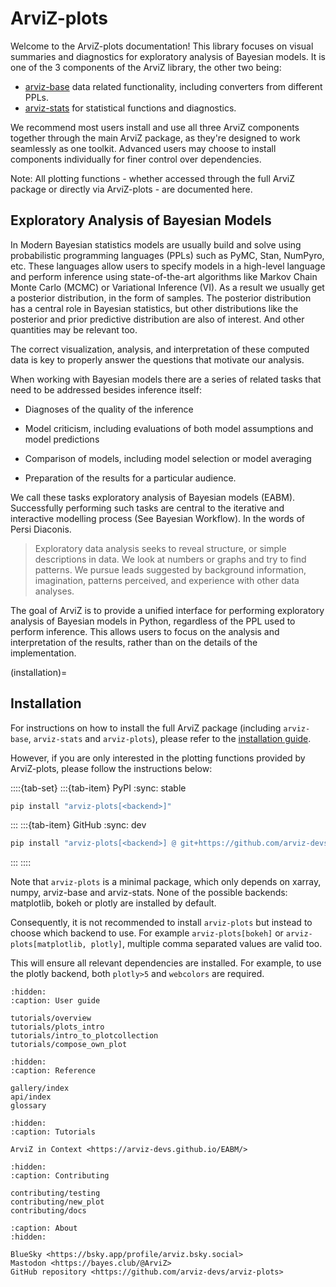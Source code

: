 # ArviZ-plots

Welcome to the ArviZ-plots documentation! This library focuses on visual summaries and diagnostics for exploratory analysis of Bayesian models. It is one of the 3 components of the ArviZ library, the other two being:

* [arviz-base](https://arviz-base.readthedocs.io/en/latest/) data related functionality, including converters from different PPLs.
* [arviz-stats](https://arviz-stats.readthedocs.io/en/latest/) for statistical functions and diagnostics.

We recommend most users install and use all three ArviZ components together through the main ArviZ package, as they're designed to work seamlessly as one toolkit. Advanced users may choose to install components individually for finer control over dependencies.

Note: All plotting functions - whether accessed through the full ArviZ package or directly via ArviZ-plots - are documented here.


## Exploratory Analysis of Bayesian Models

In Modern Bayesian statistics models are usually build and solve using probabilistic programming languages (PPLs) such as PyMC, Stan, NumPyro, etc. These languages allow users to specify models in a high-level language and perform inference using state-of-the-art algorithms like Markov Chain Monte Carlo (MCMC) or Variational Inference (VI). As a result we usually get a posterior distribution, in the form of samples. The posterior distribution has a central role in Bayesian statistics, but other distributions like the posterior and prior predictive distribution are also of interest. And other quantities may be relevant too.

The correct visualization, analysis, and interpretation of these computed data is key to properly answer the questions that motivate our analysis.

When working with Bayesian models there are a series of related tasks that need to be addressed besides inference itself:

* Diagnoses of the quality of the inference

* Model criticism, including evaluations of both model assumptions and model predictions

* Comparison of models, including model selection or model averaging

* Preparation of the results for a particular audience.

We call these tasks exploratory analysis of Bayesian models (EABM). Successfully performing such tasks are central to the iterative and interactive modelling process (See Bayesian Workflow). In the words of Persi Diaconis.

> Exploratory data analysis seeks to reveal structure, or simple descriptions in data. We look at numbers or graphs and try to find patterns. We pursue leads suggested by background information, imagination, patterns perceived, and experience with other data analyses.

The goal of ArviZ is to provide a unified interface for performing exploratory analysis of Bayesian models in Python, regardless of the PPL used to perform inference. This allows users to focus on the analysis and interpretation of the results, rather than on the details of the implementation.



(installation)=
## Installation

For instructions on how to install the full ArviZ package (including `arviz-base`, `arviz-stats` and `arviz-plots`), please refer to the [installation guide](https://python.arviz.org/en/latest/getting_started/Installation.html).

However, if you are only interested in the plotting functions provided by ArviZ-plots, please follow the instructions below:

::::{tab-set}
:::{tab-item} PyPI
:sync: stable

```bash
pip install "arviz-plots[<backend>]"
```
:::
:::{tab-item} GitHub
:sync: dev

```bash
pip install "arviz-plots[<backend>] @ git+https://github.com/arviz-devs/arviz-plots"
```
:::
::::

Note that `arviz-plots` is a minimal package, which only depends on
xarray, numpy, arviz-base and arviz-stats.
None of the possible backends: matplotlib, bokeh or plotly are installed
by default.

Consequently, it is not recommended to install `arviz-plots` but
instead to choose which backend to use. For example `arviz-plots[bokeh]`
or `arviz-plots[matplotlib, plotly]`, multiple comma separated values are valid too.

This will ensure all relevant dependencies are installed. For example, to use the plotly backend,
both `plotly>5` and `webcolors` are required.

```{toctree}
:hidden:
:caption: User guide

tutorials/overview
tutorials/plots_intro
tutorials/intro_to_plotcollection
tutorials/compose_own_plot
```

```{toctree}
:hidden:
:caption: Reference

gallery/index
api/index
glossary
```
```{toctree}
:hidden:
:caption: Tutorials

ArviZ in Context <https://arviz-devs.github.io/EABM/>
```

```{toctree}
:hidden:
:caption: Contributing

contributing/testing
contributing/new_plot
contributing/docs
```

```{toctree}
:caption: About
:hidden:

BlueSky <https://bsky.app/profile/arviz.bsky.social>
Mastodon <https://bayes.club/@ArviZ>
GitHub repository <https://github.com/arviz-devs/arviz-plots>
```
